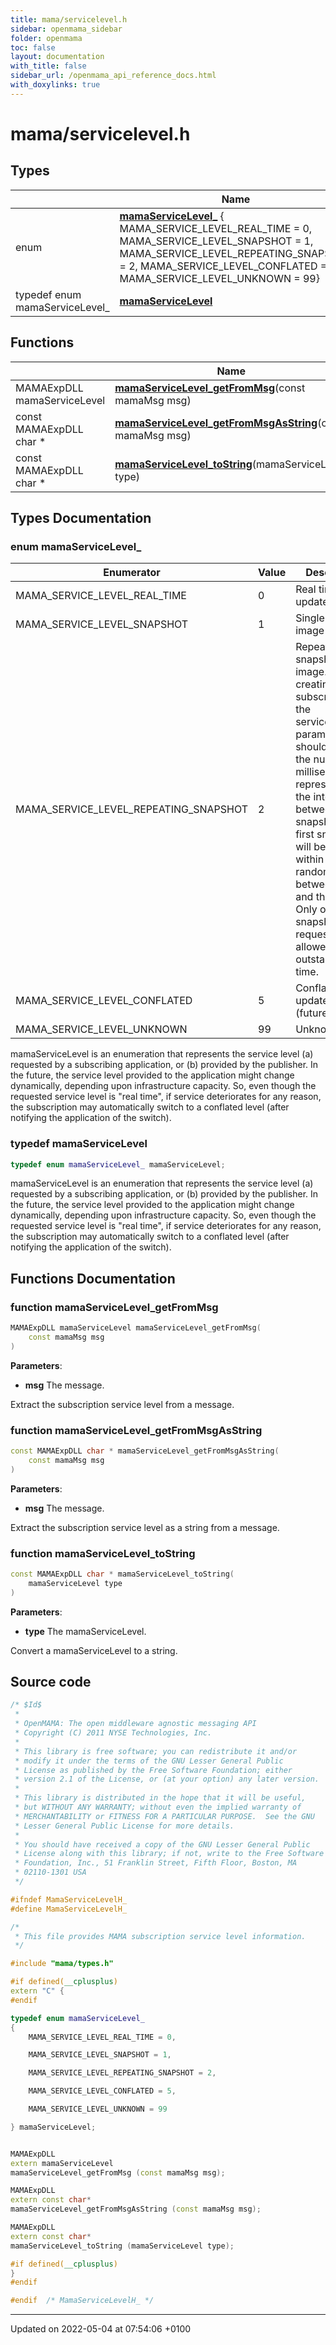 ```yaml
---
title: mama/servicelevel.h
sidebar: openmama_sidebar
folder: openmama
toc: false
layout: documentation
with_title: false
sidebar_url: /openmama_api_reference_docs.html
with_doxylinks: true
---
```


# mama/servicelevel.h



## Types

|                | Name           |
| -------------- | -------------- |
| enum| **[mamaServiceLevel_](servicelevel_8h.html#enum-mamaservicelevel-)** { MAMA_SERVICE_LEVEL_REAL_TIME = 0, MAMA_SERVICE_LEVEL_SNAPSHOT = 1, MAMA_SERVICE_LEVEL_REPEATING_SNAPSHOT = 2, MAMA_SERVICE_LEVEL_CONFLATED = 5, MAMA_SERVICE_LEVEL_UNKNOWN = 99} |
| typedef enum mamaServiceLevel_ | **[mamaServiceLevel](servicelevel_8h.html#typedef-mamaservicelevel)**  |

## Functions

|                | Name           |
| -------------- | -------------- |
| MAMAExpDLL mamaServiceLevel | **[mamaServiceLevel_getFromMsg](servicelevel_8h.html#function-mamaservicelevel-getfrommsg)**(const mamaMsg msg) |
| const MAMAExpDLL char * | **[mamaServiceLevel_getFromMsgAsString](servicelevel_8h.html#function-mamaservicelevel-getfrommsgasstring)**(const mamaMsg msg) |
| const MAMAExpDLL char * | **[mamaServiceLevel_toString](servicelevel_8h.html#function-mamaservicelevel-tostring)**(mamaServiceLevel type) |

## Types Documentation

### enum mamaServiceLevel_

| Enumerator | Value | Description |
| ---------- | ----- | ----------- |
| MAMA_SERVICE_LEVEL_REAL_TIME | 0|  Real time updates.  |
| MAMA_SERVICE_LEVEL_SNAPSHOT | 1|  Single snapshot image only.  |
| MAMA_SERVICE_LEVEL_REPEATING_SNAPSHOT | 2|  Repeating snapshot image. When creating subscriptions, the serviceLevelOpt parameter should be set to the number of milliseconds representing the interval between snapshots. The first snapshot will be obtained within some random period between zero and the interval. Only one snapshot request will be allowed to be outstanding at a time.  |
| MAMA_SERVICE_LEVEL_CONFLATED | 5|  Conflated updates (future).  |
| MAMA_SERVICE_LEVEL_UNKNOWN | 99|  Unknown level.  |




mamaServiceLevel is an enumeration that represents the service level (a) requested by a subscribing application, or (b) provided by the publisher. In the future, the service level provided to the application might change dynamically, depending upon infrastructure capacity. So, even though the requested service level is "real
time", if service deteriorates for any reason, the subscription may automatically switch to a conflated level (after notifying the application of the switch). 


### typedef mamaServiceLevel

```cpp
typedef enum mamaServiceLevel_ mamaServiceLevel;
```


mamaServiceLevel is an enumeration that represents the service level (a) requested by a subscribing application, or (b) provided by the publisher. In the future, the service level provided to the application might change dynamically, depending upon infrastructure capacity. So, even though the requested service level is "real
time", if service deteriorates for any reason, the subscription may automatically switch to a conflated level (after notifying the application of the switch). 



## Functions Documentation

### function mamaServiceLevel_getFromMsg

```cpp
MAMAExpDLL mamaServiceLevel mamaServiceLevel_getFromMsg(
    const mamaMsg msg
)
```


**Parameters**: 

  * **msg** The message. 


Extract the subscription service level from a message.


### function mamaServiceLevel_getFromMsgAsString

```cpp
const MAMAExpDLL char * mamaServiceLevel_getFromMsgAsString(
    const mamaMsg msg
)
```


**Parameters**: 

  * **msg** The message. 


Extract the subscription service level as a string from a message.


### function mamaServiceLevel_toString

```cpp
const MAMAExpDLL char * mamaServiceLevel_toString(
    mamaServiceLevel type
)
```


**Parameters**: 

  * **type** The mamaServiceLevel. 


Convert a mamaServiceLevel to a string.




## Source code

```cpp
/* $Id$
 *
 * OpenMAMA: The open middleware agnostic messaging API
 * Copyright (C) 2011 NYSE Technologies, Inc.
 *
 * This library is free software; you can redistribute it and/or
 * modify it under the terms of the GNU Lesser General Public
 * License as published by the Free Software Foundation; either
 * version 2.1 of the License, or (at your option) any later version.
 *
 * This library is distributed in the hope that it will be useful,
 * but WITHOUT ANY WARRANTY; without even the implied warranty of
 * MERCHANTABILITY or FITNESS FOR A PARTICULAR PURPOSE.  See the GNU
 * Lesser General Public License for more details.
 *
 * You should have received a copy of the GNU Lesser General Public
 * License along with this library; if not, write to the Free Software
 * Foundation, Inc., 51 Franklin Street, Fifth Floor, Boston, MA
 * 02110-1301 USA
 */

#ifndef MamaServiceLevelH_
#define MamaServiceLevelH_

/* 
 * This file provides MAMA subscription service level information.
 */

#include "mama/types.h"

#if defined(__cplusplus)
extern "C" {
#endif

typedef enum mamaServiceLevel_
{
    MAMA_SERVICE_LEVEL_REAL_TIME = 0,

    MAMA_SERVICE_LEVEL_SNAPSHOT = 1,

    MAMA_SERVICE_LEVEL_REPEATING_SNAPSHOT = 2,

    MAMA_SERVICE_LEVEL_CONFLATED = 5,

    MAMA_SERVICE_LEVEL_UNKNOWN = 99

} mamaServiceLevel;


MAMAExpDLL
extern mamaServiceLevel 
mamaServiceLevel_getFromMsg (const mamaMsg msg);

MAMAExpDLL
extern const char* 
mamaServiceLevel_getFromMsgAsString (const mamaMsg msg);

MAMAExpDLL
extern const char* 
mamaServiceLevel_toString (mamaServiceLevel type);

#if defined(__cplusplus)
}
#endif

#endif  /* MamaServiceLevelH_ */
```


-------------------------------

Updated on 2022-05-04 at 07:54:06 +0100
